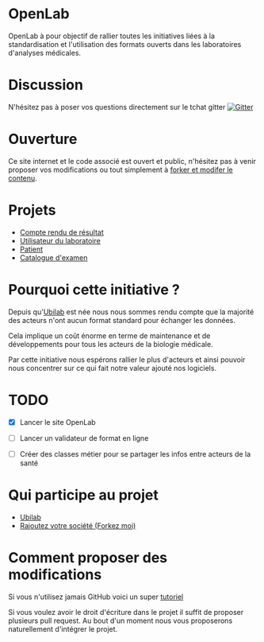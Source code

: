 # OpenLab
OpenLab à pour objectif de rallier toutes les initiatives liées à la standardisation et l'utilisation des formats ouverts dans les laboratoires d'analyses médicales.  


# Discussion
N'hésitez pas à poser vos questions directement sur le tchat gitter
[![Gitter](https://badges.gitter.im/ubilab-engineering/openlab.ubilab.io.svg)](https://gitter.im/ubilab-engineering/openlab.ubilab.io?utm_source=badge&utm_medium=badge&utm_campaign=pr-badge&utm_content=badge)

# Ouverture
Ce site internet et le code associé est ouvert et public, n'hésitez pas à venir proposer vos modifications ou tout simplement à [forker et modifer le contenu](https://github.com/ubilab-engineering/openlab.ubilab.io).


# Projets
* [Compte rendu de résultat](p/compte-rendu-resultat)
* [Utilisateur du laboratoire](p/utilisateur)
* [Patient](p/patient)
* [Catalogue d'examen](p/catalogue-examen)


# Pourquoi cette initiative ?
Depuis qu'[Ubilab](https://www.ubilab.io) est née nous nous sommes rendu compte que la majorité des acteurs n'ont aucun format standard pour échanger les données.

Cela implique un coût énorme en terme de maintenance et de développements pour tous les acteurs de la biologie médicale. 

Par cette initiative nous espérons rallier le plus d'acteurs et ainsi pouvoir nous concentrer sur ce qui fait notre valeur ajouté nos logiciels. 

# TODO 
* [x] Lancer le site OpenLab
* [ ] Lancer un validateur de format en ligne
* [ ] Créer des classes métier pour se partager les infos entre acteurs de la santé


# Qui participe au projet
* [Ubilab](https://www.ubilab.io)
* [Rajoutez votre société (Forkez moi)](https://github.com/ubilab-engineering/openlab.ubilab.io/)

# Comment proposer des modifications 
Si vous n'utilisez jamais GitHub voici un super [tutoriel](https://www.christopheducamp.com/2013/12/16/forker-un-repo-github/)

Si vous voulez avoir le droit d'écriture dans le projet il suffit de proposer plusieurs pull request. 
Au bout d'un moment nous vous proposerons naturellement d'intégrer le projet. 